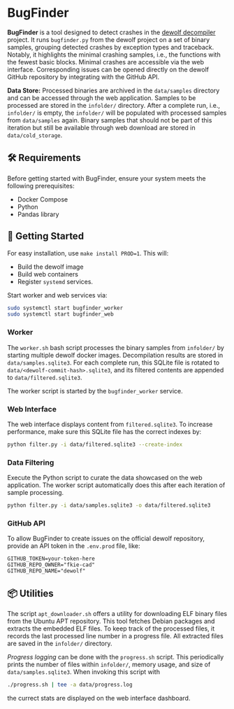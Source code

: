 # BugFinder

**BugFinder** is a tool designed to detect crashes in the [dewolf decompiler](https://github.com/fkie-cad/dewolf) project. It runs `bugfinder.py` from the dewolf project on a set of binary samples, grouping detected crashes by exception types and traceback. Notably, it highlights the minimal crashing samples, i.e., the functions with the fewest basic blocks. Minimal crashes are accessible via the web interface. Corresponding issues can be opened directly on the dewolf GitHub repository by integrating with the GitHub API.

**Data Store:** Processed binaries are archived in the `data/samples` directory and can be accessed through the web application. Samples to be processed are stored in the `infolder/` directory. After a complete run, i.e., `infolder/` is empty, the `infolder/` will be populated with processed samples from `data/samples` again.
Binary samples that should not be part of this iteration but still be available through web download are stored in `data/cold_storage`.

## 🛠 Requirements

Before getting started with BugFinder, ensure your system meets the following prerequisites:

- Docker Compose
- Python 
- Pandas library

## 🚀 Getting Started

For easy installation, use `make install PROD=1`. This will:

- Build the dewolf image 
- Build web containers
- Register `systemd` services.

Start worker and web services via:

```bash
sudo systemctl start bugfinder_worker
sudo systemctl start bugfinder_web
```

### Worker

The `worker.sh` bash script processes the binary samples from `infolder/` by starting multiple dewolf docker images. Decompilation results are stored in `data/samples.sqlite3`. For each complete run, this SQLite file is rotated to `data/<dewolf-commit-hash>.sqlite3`, and its filtered contents are appended to `data/filtered.sqlite3`.

The worker script is started by the `bugfinder_worker` service.

### Web Interface

The web interface displays content from `filtered.sqlite3`. To increase performance, make sure this SQLite file has the correct indexes by:

```bash
python filter.py -i data/filtered.sqlite3 --create-index
```

### Data Filtering

Execute the Python script to curate the data showcased on the web application. The worker script automatically does this after each iteration of sample processing.

```bash
python filter.py -i data/samples.sqlite3 -o data/filtered.sqlite3
```

### GitHub API

To allow BugFinder to create issues on the official dewolf repository, provide an API token in the `.env.prod` file, like:

```
GITHUB_TOKEN=your-token-here
GITHUB_REPO_OWNER="fkie-cad"
GITHUB_REPO_NAME="dewolf"
```

## 📦 Utilities

The script `apt_downloader.sh` offers a utility for downloading ELF binary files from the Ubuntu APT repository.
This tool fetches Debian packages and extracts the embedded ELF files. To keep track of the processed files, it records the last processed line number in a progress file. All extracted files are saved in the `infolder/` directory.

_Progress logging_ can be done with the `progress.sh` script. This periodically prints the number of files within `infolder/`, memory usage, and size of `data/samples.sqlite3`. When invoking this script with

```bash
./progress.sh | tee -a data/progress.log
```

the currect stats are displayed on the web interface dashboard.
